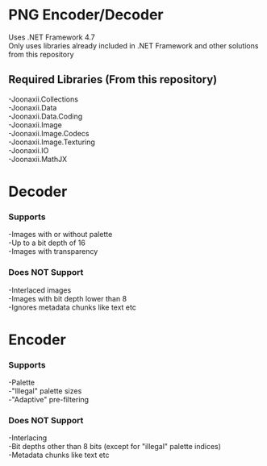 # PNG Encoder/Decoder
Uses .NET Framework 4.7 <br>
Only uses libraries already included in .NET Framework and other solutions from this repository

## Required Libraries (From this repository)
  -Joonaxii.Collections <br>
  -Joonaxii.Data <br>
  -Joonaxii.Data.Coding <br>
  -Joonaxii.Image <br>
  -Joonaxii.Image.Codecs <br>
  -Joonaxii.Image.Texturing <br>
  -Joonaxii.IO <br>
  -Joonaxii.MathJX <br>

# Decoder
### Supports
 -Images with or without palette <br>
 -Up to a bit depth of 16 <br>
 -Images with transparency <br>
 
### Does NOT Support
 -Interlaced images <br>
 -Images with bit depth lower than 8 <br>
 -Ignores metadata chunks like text etc <br>
 
 
# Encoder
### Supports
 -Palette <br>
 -"Illegal" palette sizes <br>
 -"Adaptive" pre-filtering <br>
 
### Does NOT Support
 -Interlacing <br>
 -Bit depths other than 8 bits (except for "illegal" palette indices) <br>
 -Metadata chunks like text etc
 
 
